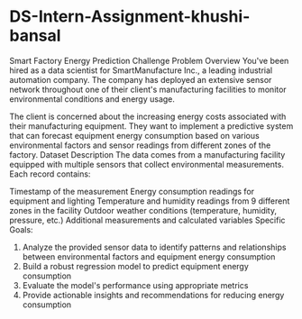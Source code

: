 # DS-Intern-Assignment-khushi-bansal
Smart Factory Energy Prediction Challenge
Problem Overview
You've been hired as a data scientist for SmartManufacture Inc., a leading industrial automation company. The company has deployed an extensive sensor network throughout one of their client's manufacturing facilities to monitor environmental conditions and energy usage.

The client is concerned about the increasing energy costs associated with their manufacturing equipment. They want to implement a predictive system that can forecast equipment energy consumption based on various environmental factors and sensor readings from different zones of the factory.
Dataset Description
The data comes from a manufacturing facility equipped with multiple sensors that collect environmental measurements. Each record contains:

Timestamp of the measurement
Energy consumption readings for equipment and lighting
Temperature and humidity readings from 9 different zones in the facility
Outdoor weather conditions (temperature, humidity, pressure, etc.)
Additional measurements and calculated variables
Specific Goals:
1. Analyze the provided sensor data to identify patterns and relationships between environmental factors and equipment energy consumption
2. Build a robust regression model to predict equipment energy consumption
3. Evaluate the model's performance using appropriate metrics
4. Provide actionable insights and recommendations for reducing energy consumption
